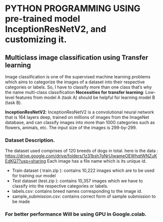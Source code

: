 # PYTHON PROGRAMMING USING pre-trained model **InceptionResNetV2**, and customizing it.
## Multiclass image classification using Transfer learning
Image classification is one of the supervised machine learning problems which aims to categorize the images of a dataset into their respective categories or labels.
So, I have to classify more than one class that’s why the name multi-class classification
**Necessities for transfer learning**: Low-level features from model A (task A) should be helpful for learning model B (task B).

**InceptionResNetV2**: InceptionResNetV2 is a convolutional neural network that is 164 layers deep, trained on millions of images from the ImageNet database, and can classify images into more than 1000 categories such as flowers, animals, etc. The input size of the images is 299-by-299.

### Dataset Description.
The dataset used comprises of 120 breeds of dogs in total. here is the data : https://drive.google.com/drive/folders/1z31bsh7gNrUiwameOEWhqtWNZuKEdKQ7?usp=sharing 
Each image has a file name which is its unique id.
  - Train dataset ( train.zip ): contains 10,222 images which are to be used for training our model
  - Test dataset (test.zip ): contains 10,357 images which we have to classify into the respective categories or labels.
  - labels.csv: contains breed names corresponding to the image id.
  - sample_submission.csv: contains correct form of sample submission to be made

### For better performance Will be using GPU in Google.colab.
